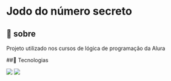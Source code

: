 <h1>Jodo do número secreto</h1>
<h2>🚀 sobre</h2>

<p>Projeto utilizado nos cursos de lógica de programação da Alura</p>

##🚀 Tecnologias
<div>

<img src="https://hermes.dio.me/articles/cover/d2489f96-d56f-4b82-bc7f-84fbc9fb1368.jpg">
<img src="https://www.alura.com.br/artigos/assets/git-hub/comparativo-git-github.png">

</div>


